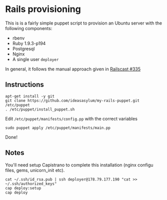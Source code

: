 # Rails provisioning

This is is a fairly simple puppet script to provision an Ubuntu server with the following components:

- rbenv
- Ruby 1.9.3-p194
- Postgresql
- Nginx
- A single user `deployer`

In general, it follows the manual approach given in [Railscast #335](http://railscasts.com/episodes/335-deploying-to-a-vps)

## Instructions

    apt-get install -y git
    git clone https://github.com/ideasasylum/my-rails-puppet.git /etc/puppet
    . /etc/puppet/install_puppet.sh

Edit `/etc/puppet/manifests/config.pp` with the correct variables

    sudo puppet apply /etc/puppet/manifests/main.pp

Done!

## Notes

You'll need setup Capistrano to complete this installation (nginx configu files, gems, unicorn_init etc).

    cat ~/.ssh/id_rsa.pub | ssh deployer@178.79.177.190 "cat >> ~/.ssh/authorized_keys"
    cap deploy:setup
    cap deploy

